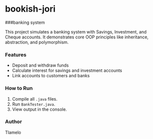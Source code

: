 # bookish-jori
###banking system 

This project simulates a banking system with Savings, Investment, and Cheque accounts. It demonstrates core OOP principles like inheritance, abstraction, and polymorphism.

### Features
- Deposit and withdraw funds
- Calculate interest for savings and investment accounts
- Link accounts to customers and banks

### How to Run
1. Compile all `.java` files.
2. Run `BankTester.java`.
3. View output in the console.

### Author
Tlamelo
